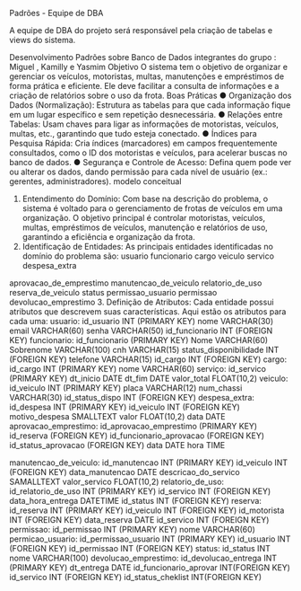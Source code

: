 Padrões - Equipe de DBA

A equipe de DBA do projeto será responsável pela criação de tabelas e views do sistema.




Desenvolvimento Padrões sobre Banco de Dados
integrantes do grupo : Miguel , Kamilly e Yasmim
Objetivo
O sistema tem o objetivo de organizar e gerenciar os veículos,
motoristas, multas, manutenções e empréstimos de forma prática e
eficiente. Ele deve facilitar a consulta de informações e a criação
de relatórios sobre o uso da frota.
Boas Práticas
● Organização dos Dados (Normalização): Estrutura as tabelas
para que cada informação fique em um lugar específico e sem
repetição desnecessária.
● Relações entre Tabelas: Usam
chaves para ligar as informações de motoristas, veículos, multas, etc., garantindo que tudo esteja conectado.
● Índices para Pesquisa Rápida: Cria índices (marcadores) em campos frequentemente consultados, como o ID dos motoristas e veículos, para acelerar buscas no banco de dados.
● Segurança e Controle de Acesso: Defina quem pode ver ou alterar os dados, dando permissão para cada nível de usuário (ex.: gerentes, administradores).
modelo conceitual

1. Entendimento do Domínio:
Com base na descrição do problema, o sistema é voltado para o gerenciamento de frotas de veículos em uma organização. O objetivo principal é controlar motoristas, veículos, multas, empréstimos de veículos, manutenção e relatórios de uso, garantindo a eficiência e organização da frota.
2. Identificação de Entidades:
As principais entidades identificadas no domínio do problema são:
usuario
funcionario
cargo
veiculo
servico
despesa_extra

aprovacao_de_emprestimo
manutencao_de_veiculo
relatorio_de_uso
reserva_de_veiculo
status
permissao_usuario
permissao
devolucao_emprestimo
3. Definição de Atributos:
Cada entidade possui atributos que descrevem suas características. Aqui estão os atributos para cada uma:
usuario:
id_usuario INT (PRIMARY KEY)
nome VARCHAR(30)
email VARCHAR(60)
senha VARCHAR(50)
id_funcionario INT (FOREIGN KEY)
funcionario:
id_funcionario (PRIMARY KEY)
Nome VARCHAR(60)
Sobrenome VARCHAR(100)
cnh VARCHAR(15)
status_disponibilidade INT (FOREIGN KEY) 
telefone  VARCHAR(15)
id_cargo INT (FOREIGN KEY)
cargo:
id_cargo INT (PRIMARY KEY)
nome VARCHAR(60)
serviço:
id_servico (PRIMARY KEY)
dt_inicio DATE
dt_fim DATE
valor_total FLOAT(10,2)
veiculo:
id_veiculo INT (PRIMARY KEY)
placa VARCHAR(12)
num_chassi VARCHAR(30)
id_status_dispo INT (FOREIGN KEY)
despesa_extra:
id_despesa INT (PRIMARY KEY)
id_veiculo INT (FOREIGN KEY)
motivo_despesa SMALLTEXT
valor FLOAT(10,2) 
data DATE
aprovacao_emprestimo:
id_aprovacao_emprestimo (PRIMARY KEY)
id_reserva (FOREIGN KEY)
id_funcionario_aprovacao (FOREIGN KEY)
id_status_aprovacao (FOREIGN KEY)
data DATE
hora TIME

manutencao_de_veiculo:
id_manutencao INT (PRIMARY KEY)
id_veiculo INT (FOREIGN KEY)
data_manutencao DATE
descricao_do_servico SAMALLTEXT
valor_servico FLOAT(10,2)
relatorio_de_uso:
id_relatorio_de_uso INT (PRIMARY KEY)
id_servico INT (FOREIGN KEY)
data_hora_entrega DATETIME 
id_status INT (FOREIGN KEY)
reserva:
id_reserva INT (PRIMARY KEY)
id_veiculo INT (FOREIGN KEY)
id_motorista INT (FOREIGN KEY)
data_reserva DATE
id_servico INT (FOREIGN KEY)
permissao:
id_permissao INT (PRIMARY KEY)
nome 	VARCHAR(60)
permicao_usuario:
id_permissao_usuario INT (PRIMARY KEY)
id_usuario	INT (FOREIGN KEY)
id_permissao INT (FOREIGN KEY)
status:
id_status INT
nome VARCHAR(100)
devolucao_emprestimo:
id_devolucao_entrega INT (PRIMARY KEY)
dt_entrega DATE
id_funcionario_aprovar INT(FOREIGN KEY)
id_servico INT (FOREIGN KEY)
id_status_cheklist INT(FOREIGN KEY)
